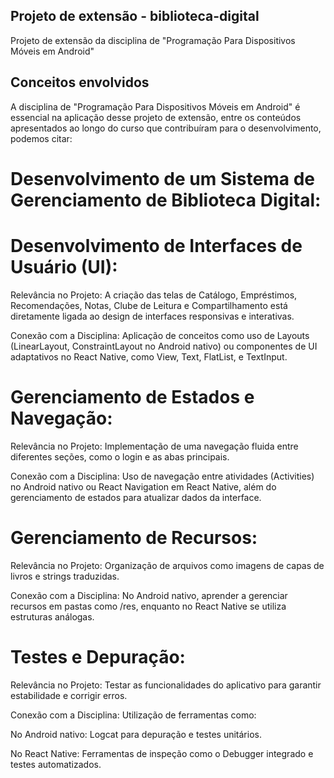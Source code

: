 ## Projeto de extensão - biblioteca-digital

Projeto de extensão da disciplina de "Programação Para Dispositivos Móveis em Android" 

## Conceitos envolvidos

A disciplina de "Programação Para Dispositivos Móveis em Android"  é essencial na aplicação desse projeto de extensão, entre os conteúdos apresentados ao longo do curso que contribuíram para o desenvolvimento, podemos citar: 

# Desenvolvimento de um Sistema de Gerenciamento de Biblioteca Digital:

# Desenvolvimento de Interfaces de Usuário (UI): 

Relevância no Projeto: A criação das telas de Catálogo, Empréstimos, Recomendações, Notas, Clube de Leitura e Compartilhamento está diretamente ligada ao design de interfaces responsivas e interativas.

Conexão com a Disciplina: Aplicação de conceitos como uso de Layouts (LinearLayout, ConstraintLayout no Android nativo) ou componentes de UI adaptativos no React Native, como View, Text, FlatList, e TextInput.

# Gerenciamento de Estados e Navegação: 

Relevância no Projeto: Implementação de uma navegação fluida entre diferentes seções, como o login e as abas principais.

Conexão com a Disciplina: Uso de navegação entre atividades (Activities) no Android nativo ou React Navigation em React Native, além do gerenciamento de estados para atualizar dados da interface.

# Gerenciamento de Recursos:

Relevância no Projeto: Organização de arquivos como imagens de capas de livros e strings traduzidas.

Conexão com a Disciplina: No Android nativo, aprender a gerenciar recursos em pastas como /res, enquanto no React Native se utiliza estruturas análogas.

# Testes e Depuração: 

Relevância no Projeto: Testar as funcionalidades do aplicativo para garantir estabilidade e corrigir erros.

Conexão com a Disciplina: Utilização de ferramentas como:

No Android nativo: Logcat para depuração e testes unitários.

No React Native: Ferramentas de inspeção como o Debugger integrado e testes automatizados.
